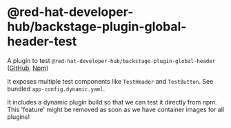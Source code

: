 # @red-hat-developer-hub/backstage-plugin-global-header-test

A plugin to test `@red-hat-developer-hub/backstage-plugin-global-header`
([GitHub](https://github.com/redhat-developer/rhdh-plugins/tree/main/workspaces/global-header/plugins/global-header),
[Npm](https://www.npmjs.com/package/@red-hat-developer-hub/backstage-plugin-global-header))

It exposes multiple test components like `TestHeader` and `TestButton`. See bundled `app-config.dynamic.yaml`.

It includes a dynamic plugin build so that we can test it directly from npm. This 'feature' might be removed as soon as we have container images for all plugins!
